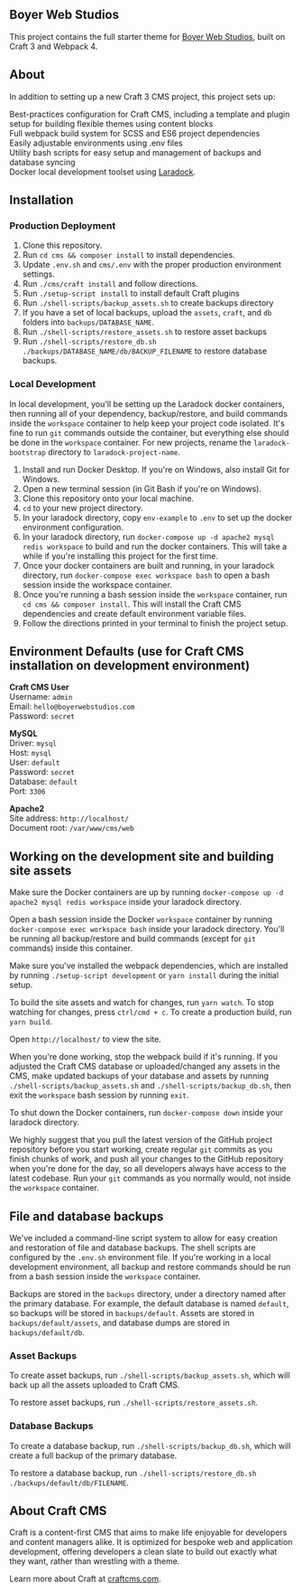 ## Boyer Web Studios
This project contains the full starter theme for [Boyer Web Studios](https://www.boyerwebstudios.com), built on Craft 3 and Webpack 4. 

## About 
In addition to setting up a new Craft 3 CMS project, this project sets up:

Best-practices configuration for Craft CMS, including a template and plugin setup for building flexible themes using content blocks  
Full webpack build system for SCSS and ES6 project dependencies  
Easily adjustable environments using .env files  
Utility bash scripts for easy setup and management of backups and database syncing  
Docker local development toolset using [Laradock](https://laradock.io/).  


## Installation

### Production Deployment

1. Clone this repository.
2. Run `cd cms && composer install` to install dependencies.
3. Update `.env.sh` and `cms/.env` with the proper production environment settings.
4. Run `./cms/craft install` and follow directions. 
5. Run `./setup-script install` to install default Craft plugins
6. Run `./shell-scripts/backup_assets.sh` to create backups directory
7. If you have a set of local backups, upload the `assets`, `craft`, and `db` folders into `backups/DATABASE_NAME`. 
8. Run `./shell-scripts/restore_assets.sh` to restore asset backups
9. Run `./shell-scripts/restore_db.sh ./backups/DATABASE_NAME/db/BACKUP_FILENAME` to restore database backups. 

### Local Development

In local development, you'll be setting up the Laradock docker containers, then running all of your dependency, backup/restore, and build commands inside the `workspace` container to help keep your project code isolated. It's fine to run `git` commands outside the container, but everything else should be done in the `workspace` container. For new projects, rename the `laradock-bootstrap` directory to `laradock-project-name`. 

1. Install and run Docker Desktop. If you're on Windows, also install Git for Windows. 
2. Open a new terminal session (in Git Bash if you're on Windows). 
3. Clone this repository onto your local machine. 
4. `cd` to your new project directory.  
5. In your laradock directory, copy `env-example` to `.env` to set up the docker environment configuration.
6. In your laradock directory, run `docker-compose up -d apache2 mysql redis workspace` to build and run the docker containers. This will take a while if you're installing this project for the first time.
5. Once your docker containers are built and running, in your laradock directory, run `docker-compose exec workspace bash` to open a bash session inside the workspace container. 
6. Once you're running a bash session inside the `workspace` container, run `cd cms && composer install`. This will install the Craft CMS dependencies and create default environment variable files.
7. Follow the directions printed in your terminal to finish the project setup.

## Environment Defaults (use for Craft CMS installation on development environment)

**Craft CMS User**  
Username: `admin`  
Email: `hello@boyerwebstudios.com`  
Password: `secret`

**MySQL**  
Driver: `mysql`  
Host: `mysql`  
User: `default`  
Password: `secret`  
Database: `default`  
Port: `3306`

**Apache2**  
Site address: `http://localhost/`  
Document root: `/var/www/cms/web`


## Working on the development site and building site assets

Make sure the Docker containers are up by running `docker-compose up -d apache2 mysql redis workspace` inside your laradock directory.

Open a bash session inside the Docker `workspace` container by running `docker-compose exec workspace bash` inside your laradock directory. You'll be running all backup/restore and build commands (except for `git` commands) inside this container. 

Make sure you've installed the webpack dependencies, which are installed by running `./setup-script development` or `yarn install` during the initial setup. 

To build the site assets and watch for changes, run `yarn watch`. To stop watching for changes, press `ctrl/cmd + c`. To create a production build, run `yarn build`.

Open `http://localhost/` to view the site. 

When you're done working, stop the webpack build if it's running. If you adjusted the Craft CMS database or uploaded/changed any assets in the CMS, make updated backups of your database and assets by running `./shell-scripts/backup_assets.sh` and `./shell-scripts/backup_db.sh`, then exit the `workspace` bash session by running `exit`.

To shut down the Docker containers, run `docker-compose down` inside your laradock directory.

We highly suggest that you pull the latest version of the GitHub project repository before you start working, create regular `git` commits as you finish chunks of work, and push all your changes to the GitHub repository when you're done for the day, so all developers always have access to the latest codebase. Run your `git` commands as you normally would, not inside the `workspace` container. 


## File and database backups

We've included a command-line script system to allow for easy creation and restoration of file and database backups. The shell scripts are configured by the `.env.sh` environment file. If you're working in a local development environment, all backup and restore commands should be run from a bash session inside the `workspace` container. 

Backups are stored in the `backups` directory, under a directory named after the primary database. For example, the default database is named `default`, so backups will be stored in `backups/default`. Assets are stored in `backups/default/assets`, and database dumps are stored in `backups/default/db`.

### Asset Backups

To create asset backups, run `./shell-scripts/backup_assets.sh`, which will back up all the assets uploaded to Craft CMS. 

To restore asset backups, run `./shell-scripts/restore_assets.sh`. 

### Database Backups

To create a database backup, run `./shell-scripts/backup_db.sh`, which will create a full backup of the primary database. 

To restore a database backup, run `./shell-scripts/restore_db.sh ./backups/default/db/FILENAME`.


## About Craft CMS

Craft is a content-first CMS that aims to make life enjoyable for developers and content managers alike. It is optimized for bespoke web and application development, offering developers a clean slate to build out exactly what they want, rather than wrestling with a theme.

Learn more about Craft at [craftcms.com](https://craftcms.com).
